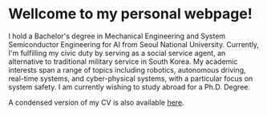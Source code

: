 Wellcome to my personal webpage!
======
I hold a Bachelor's degree in Mechanical Engineering and System Semiconductor Engineering for AI from Seoul National University. Currently, I'm fulfilling my civic duty by serving as a social service agent, an alternative to traditional military service in South Korea. My academic interests span a range of topics including robotics, autonomous driving, real-time systems, and cyber-physical systems, with a particular focus on system safety. I am currently wishing to study abroad for a Ph.D. Degree.

A condensed version of my CV is also available [here](http://sunho001215.github.io/files/sk-cv.pdf).
